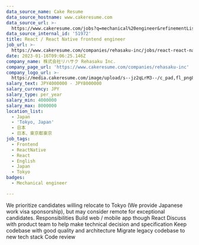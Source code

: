 ```yaml
---
data_source_name: Cake Resume
data_source_hostname: www.cakeresume.com
data_source_url: >-
  https://www.cakeresume.com/jobs?q=mechanical%20engineer&refinementList%5Blang_name%5D%5B0%5D=English&refinementList%5Bsalary_type%5D=per_year&range%5Bsalary_range%5D%5Bmin%5D=1000000&page=3
data_source_internal_id: '51972'
title: React / React Native frontend engineer
job_url: >-
  https://www.cakeresume.com/companies/rehasaku-inc/jobs/react-react-native-frontend-engineer
date: 2023-01-16T09:06:25.146Z
company_name: 株式会社リハサク Rehasaku Inc.
company_page_url: 'https://www.cakeresume.com/companies/rehasaku-inc'
company_logo_url: >-
  https://media.cakeresume.com/image/upload/s--jz2qLrM3--/c_pad,fl_png8,h_200,w_200/v1673509652/icf7dfsxftquqyezwk0o.png
salary_text: JPY4000000 - JPY8000000
salary_currency: JPY
salary_type: per_year
salary_min: 4000000
salary_max: 8000000
location_list:
  - Japan
  - 'Tokyo, Japan'
  - 日本
  - 日本、東京都東京
job_tags:
  - Frontend
  - ReactNative
  - React
  - English
  - Japan
  - Tokyo
badges:
  - Mechanical engineer

---
```


We prioritize candidates willing relocate to Tokyo (We provide Japanese work visa sponsorship), but may consider remote for exceptional candidates. Responsibilities Build web / mobile app though React Discuss with product team to help make technical decision and specification Keep codebase with good quality and architecture Migrate legacy codebase to new tech stack Code review